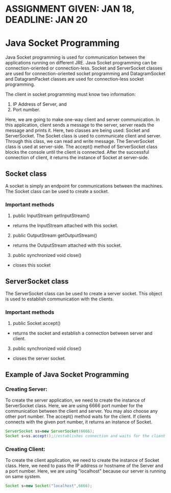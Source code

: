 # ASSIGNMENT GIVEN: JAN 18, DEADLINE: JAN 20

# Java Socket Programming
Java Socket programming is used for communication between the applications running on different JRE. Java Socket programming can be connection-oriented or connection-less.
Socket and ServerSocket classes are used for connection-oriented socket programming and DatagramSocket and DatagramPacket classes are used for connection-less socket programming.

The client in socket programming must know two information:
1. IP Address of Server, and
2. Port number.

Here, we are going to make one-way client and server communication. In this application, client sends a message to the server, server reads the message and prints it. Here, two classes are being used: Socket and ServerSocket. The Socket class is used to communicate client and server. Through this class, we can read and write message. The ServerSocket class is used at server-side. The accept() method of ServerSocket class blocks the console until the client is connected. After the successful connection of client, it returns the instance of Socket at server-side.

## Socket class
A socket is simply an endpoint for communications between the machines. The Socket class can be used to create a socket.

### Important methods
1. public InputStream getInputStream()
  * returns the InputStream attached with this socket.
2. public OutputStream getOutputStream()	
  * returns the OutputStream attached with this socket.
3. public synchronized void close()	
  * closes this socket
  
## ServerSocket class
The ServerSocket class can be used to create a server socket. This object is used to establish communication with the clients.

### Important methods
1. public Socket accept()	
  * returns the socket and establish a connection between server and client.
3. public synchronized void close()	
  * closes the server socket.

## Example of Java Socket Programming
### Creating Server:
To create the server application, we need to create the instance of ServerSocket class. Here, we are using 6666 port number for the communication between the client and server. You may also choose any other port number. The accept() method waits for the client. If clients connects with the given port number, it returns an instance of Socket.
```java
ServerSocket ss=new ServerSocket(6666);  
Socket s=ss.accept();//establishes connection and waits for the client   
```

### Creating Client:
To create the client application, we need to create the instance of Socket class. Here, we need to pass the IP address or hostname of the Server and a port number. Here, we are using "localhost" because our server is running on same system.
```java
Socket s=new Socket("localhost",6666);  
````
